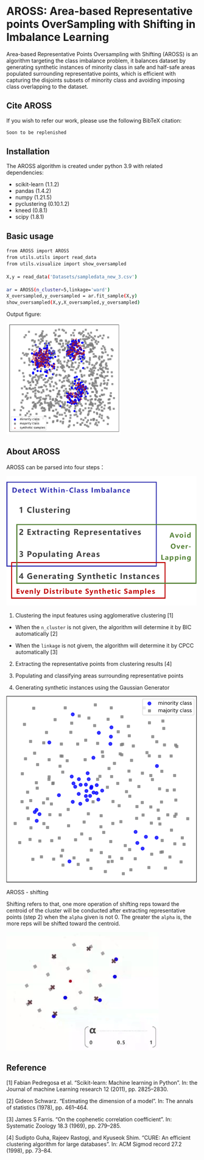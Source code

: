 # AROSS: Area-based Representative points OverSampling with Shifting in Imbalance Learning

Area-based Representative Points Oversampling with Shifting (AROSS) is an algorithm targeting the class imbalance problem, it balances dataset by generating synthetic instances of minority class in safe and half-safe areas populated surrounding representative points, which is efficient with capturing the disjoints subsets of minority class and avoiding imposing class overlapping to the dataset.

## Cite AROSS 
If you wish to refer our work, please use the following BibTeX citation:
```bash
Soon to be replenished
```

## Installation
The AROSS algorithm is created under python 3.9 with related dependencies:
* scikit-learn (1.1.2)
* pandas (1.4.2)
* numpy (1.21.5)
* pyclustering (0.10.1.2)
* kneed (0.8.1)
* scipy (1.8.1)

## Basic usage
```bash
from AROSS import AROSS
from utils.utils import read_data
from utils.visualize import show_oversampled

X,y = read_data('Datasets/sampledata_new_3.csv')

ar = AROSS(n_cluster=5,linkage='ward')
X_oversampled,y_oversampled = ar.fit_sample(X,y)
show_oversampled(X,y,X_oversampled,y_oversampled)
```

Output figure:
<p align="left">
  <img src="images/output_figure.png" width="300" title="putput-figure">
</p>

## About AROSS
AROSS can be parsed into four steps：
<p align="left">
  <img src="images/4-steps.png" width="500" title="putput-figure">
</p>

  1. Clustering the input features using agglomerative clustering [1]
    
  * When the `n_cluster` is not given, the algorithm will determine it by BIC automatically [2]
    
  * When the `linkage` is not givem, the algorithm will determine it by CPCC automatically [3]

  2. Extracting the representative points from clustering results [4]

  3. Populating and classifying areas surrounding representative points
  
  4. Generating synthetic instances using the Gaussian Generator

  <p align="left">
  <img src="images/output.gif" width="500" title="putput-figure">
  </p>

AROSS - shifting

Shifting refers to that, one more operation of shifting reps toward the centroid of the cluster will be conducted after extracting representative points (step 2) when the `alpha` given is not 0.  The greater the `alpha`  is, the more reps will be shifted toward the centroid.

<p align="left">
  <img src="images/alpha.gif" width="400" title="putput-figure">
  </p>

## Reference
[1] Fabian Pedregosa et al. “Scikit-learn: Machine learning in Python”. In: the Journal of machine Learning research 12 (2011), pp. 2825–2830.

[2] Gideon Schwarz. “Estimating the dimension of a model”. In: The annals of statistics (1978), pp. 461–464.

[3] James S Farris. “On the cophenetic correlation coefficient”. In: Systematic Zoology 18.3 (1969), pp. 279–285.

[4] Sudipto Guha, Rajeev Rastogi, and Kyuseok Shim. “CURE: An efficient clustering algorithm for large databases”. In: ACM Sigmod record 27.2 (1998), pp. 73–84.



<!-- <p align="left">
  <img src="ASAP-logo.png" width="200" title="logo">
</p> -->


<!-- ### [Documentation](https://bingqingcheng.github.io/index.html) (in progress)

### Mapping Materials and Molecules [(Paper link)](https://pubs.acs.org/doi/full/10.1021/acs.accounts.0c00403)

Cheng B, Griffiths RR, Wengert S, Kunkel C, Stenczel T, Zhu B, Deringer VL, Bernstein N, Margraf JT, Reuter K, Csanyi G. Mapping Materials and Molecules. Accounts of Chemical Research. 2020 Aug 14:12697-705.

This tutorial style paper covers:

* A concise summary of the theory of representing chemical environments, an a simple yet practical conceptual approach for generating structure maps in a generic and automated manner. 

* Several illustrative examples on mapping material and chemical datasets, including crystalline and amorphous materials, interfaces, and organic molecules. The datasets of these examples are in this [repo](https://github.com/BingqingCheng/Mapping-the-space-of-materials-and-molecules).

* Snippets of `asap` commands that were used to analyze the examples and make figures. 

### Basic usage -->

<!-- Type `asap` and use the sub-commands for various tasks.

To get help string:

`asap --help` .or. `asap subcommand --help` .or. `asap subcommand subcommand --help` depending which level of help you are interested in.

* `asap gen_desc`: generate global or atomic descriptors based on the input [ASE](https://wiki.fysik.dtu.dk/ase/ase/atoms.html)) xyze file. 

* `asap map`: make 2D plots using the specified design matrix. Currently PCA `pca`, sparsified kernel PCA `skpca`, UMAP `umap`, and t-SNE `tsne` are implemented. 

* `asap cluster`: perform density based clustering. Currently supports DBSCAN `dbscan` and [Fast search of density peaks](https://science.sciencemag.org/content/344/6191/1492) `fdb`.

* `asap fit`: fast fit ridge regression `ridge` or sparsified kernel ridge regression model `kernelridge` based on the input design matrix and labels.

* `asap kde`: quick kernel density estimation on the design matrix. Several versions of kde available.

* `asap select`: select a subset of frames using sparsification algorithms.

### Quick & basic example

#### Step 1: generate a design matrix

The first step for a machine-learning analysis or visualization is to generate a "design matrix" made from either global descriptors or atomic descriptors. To do this, we supply `asap gen_desc` with an input file that contains the atomic coordintes. Many formats are supported; anything can be read using [ase.io](https://wiki.fysik.dtu.dk/ase/ase/io/io.html) is supported. You can use a wildcard to specify the list of input files that matches the pattern (e.g. `POSCAR*`, `H*`, or `*.cif`). However, it is most robust if you use an extended xyz file format (units in angstrom, additional info and cell size in the comment line).

As a quick example, in the folder ./tests/

to generate SOAP descriptors:

```bash
asap gen_desc --fxyz small_molecules-1000.xyz soap
```

for columb matrix:

```bash
asap gen_desc -f small_molecules-1000.xyz --no-periodic cm
```

#### Step 2: generate a low-dimensional map

After generating the descriptors, one can make a two-dimensional map (`asap map`), or regression model (`asap fit`), or clustering (`asap cluster`), or select a subset of frames (`asap select`), or do a clustering analysis (`asap cluster`), or estimate the probablity of observing each sample (`asap kde`).

For instance, to make a pca map:

```bash
asap map -f small_molecules-SOAP.xyz -dm '[SOAP-n4-l3-c1.9-g0.23]' -c dft_formation_energy_per_atom_in_eV pca
```

You can specify a list of descriptor vectors to include in the design matrix, e.g. `'[SOAP-n4-l3-c1.9-g0.23, SOAP-n8-l3-c5.0-g0.3]'`

one can use a wildcard to specify the name of all the descriptors to use for the design matrix, e.g.

```bash
asap map -f small_molecules-SOAP.xyz -dm '[SOAP*]' -c dft_formation_energy_per_atom_in_eV pca
```

or even

```bash
asap map -f small_molecules-SOAP.xyz -dm '[*]' -c dft_formation_energy_per_atom_in_eV pca
```

#### Step 2+: interactive visualization

Using `asap map`, a png figure is generated. In addition, the code also output the low-dimensional coordinates of the structures and/or atomic environments. The default output is extended xyz file. One can also specify a different output format using `--output` or `-o` flag. and the available options are `xyz`, `matrix` and `chemiscope`. 

* If one select `chemiscope` format, a `*.json.gz` file will be writen, which can be directly used as the input of [chemiscope](https://github.com/cosmo-epfl/chemiscope)

* If the output is in `xyz` format, it can be visualized interactively using [projection_viewer](https://github.com/chkunkel/projection_viewer).

### Installation & requirements

python 3

Installation:

```bash
pip install asaplib
```

or

```bash
python3 setup.py install --user
```

*This should automatically install any depedencies.*

List of requirements:

+ numpy scipy scikit-learn json ase dscribe umap-learn PyYAML click

Add-Ons:
+ (for finding symmetries of crystals) spglib 
+ (for annotation without overlaps) adjustText
+ The FCHL19 representation requires code from the development brach of the QML package. Instructions on how to install the QML package can be found on https://www.qmlcode.org/installation.html.

### Additional tools
In the directory ./scripts/ you can find a selection of other python tools.

### Tab completion
Tab completion can be enabled by sourcing the `asap_completion.sh` script in the ./scripts/ directory. 
If a conda environment is used, you can copy this file to `$CONDA_PREFIX/etc/conda/activate.d/` to automatically load the completion upon environment activation.
 -->
